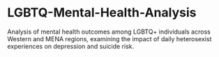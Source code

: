 # LGBTQ-Mental-Health-Analysis
Analysis of mental health outcomes among LGBTQ+ individuals across Western and MENA regions, examining the impact of daily heterosexist experiences on depression and suicide risk.
